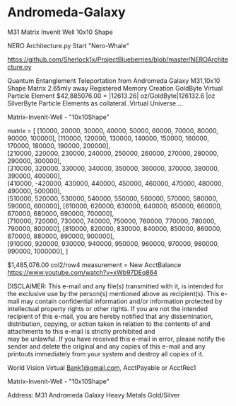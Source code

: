# Andromeda-Galaxy
M31 Matrix Invenit Well 10x10 Shape


NERO Architecture.py Start "Nero-Whale"

https://github.com/Sherlock1x/ProjectBlueberries/blob/master/NEROArchitecture.py


Quantum Entanglement Teleportation from Andromeda Galaxy M31,10x10 Shape Matrix 2.65mly away Registered Memory Creation GoldByte Virtual Particle Element $42,885076.00 = |12613.26| oz/GoldByte|126132.6 |oz SilverByte Particle Elements as collateral..Virtual Universe....

Matrix-Invenit-Well - "10x10Shape"

matrix = [
       [10000, 20000, 30000, 40000, 50000, 60000, 70000, 80000, 90000, 100000],
       [110000, 120000, 130000, 140000, 150000, 160000, 170000, 180000, 190000, 200000],    
       [210000, 220000, 230000, 240000, 250000, 260000, 270000, 280000, 290000, 300000],  
       [310000, 320000, 330000, 340000, 350000, 360000, 370000, 380000, 390000, 400000],  
       [410000, -420000, 430000, 440000, 450000, 460000, 470000, 480000, 490000, 500000],  
       [510000, 520000, 530000, 540000, 550000, 560000, 570000, 580000, 590000, 600000], 
       [610000, 620000, 630000, 640000, 650000, 660000, 670000, 680000, 690000, 700000],  
       [710000, 720000, 730000, 740000, 750000, 760000, 770000, 780000, 790000, 800000],
       [810000, 820000, 830000, 840000, 850000, 860000, 870000, 880000, 890000, 900000],   
       [910000, 920000, 930000, 940000, 950000, 960000, 970000, 980000, 990000, 1000000],
 ]

 $1,485,076.00  col2/row4
measurement = New AcctBalance
https://www.youtube.com/watch?v=xWb97DEq864

DISCLAIMER: This e-mail and any file(s) transmitted with it, is intended for the exclusive use by the person(s) mentioned 
above as recipient(s). This e-mail may contain confidential information and/or information protected by intellectual property 
rights or other rights. If you are not the intended recipient of this e-mail, you are hereby notified that any dissemination, 
distribution, copying, or action taken in relation to the contents of and attachments to this e-mail is strictly prohibited and  
may be unlawful. If you have received this e-mail in error, please notify the sender and delete the original and any copies of 
this e-mail and any printouts immediately from your system and destroy all copies of it. 



World Vision Virtual Bank1@gmail.com, AcctPayable or AcctRec1

Matrix-Invenit-Well - "10x10Shape"

Address: M31 Andromeda Galaxy Heavy Metals Gold/Silver

